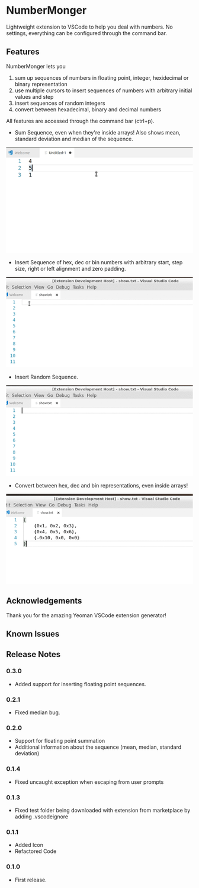 # NumberMonger

Lightweight extension to VSCode to help you deal with numbers. No settings, everything can be configured through the command bar.

## Features

NumberMonger lets you
1. sum up sequences of numbers in floating point, integer, hexidecimal or binary representation
2. use multiple cursors to insert sequences of numbers with arbitrary initial values and step 
3. insert sequences of random integers
4. convert between hexadecimal, binary and decimal numbers

All features are accessed through the command bar (ctrl+p).

* Sum Sequence, even when they're inside arrays! Also shows mean, standard deviation and median of the sequence.

![Sum Sequence Demo](./images/sumSequence.gif)
* Insert Sequence of hex, dec or bin numbers with arbitrary start, step size, right or left alignment and zero padding.

![Insert Sequence Demo](./images/insertSequence.gif)
* Insert Random Sequence.

![Insert Random Sequence Demo](./images/insertRandom.gif)
* Convert between hex, dec and bin representations, even inside arrays!

![Convert Demo](./images/convert.gif)

## Acknowledgements

Thank you for the amazing Yeoman VSCode extension generator! 

## Known Issues

## Release Notes

### 0.3.0
* Added support for inserting floating point sequences.

### 0.2.1
* Fixed median bug.

### 0.2.0
* Support for floating point summation
* Additional information about the sequence (mean, median, standard deviation)

### 0.1.4
* Fixed uncaught exception when escaping from user prompts

### 0.1.3
+ Fixed test folder being downloaded with extension from marketplace by adding .vscodeignore

### 0.1.1
* Added Icon
* Refactored Code

### 0.1.0
* First release.